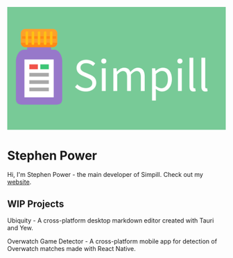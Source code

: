 [![Simpill Banner](img/SimpillBanner.png)](https://f-droid.org/en/packages/com.winston69.simpill/)


# Stephen Power

Hi, I'm Stephen Power - the main developer of Simpill. Check out my [website](https://stephenpower.ie/portfolio-website/home.html).

## WIP Projects

Ubiquity - A cross-platform desktop markdown editor created with Tauri and Yew.

Overwatch Game Detector - A cross-platform mobile app for detection of Overwatch matches made with React Native.
